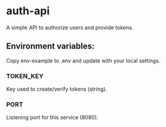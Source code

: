# auth-api
A simple API to authorize users and provide tokens.

## Environment variables:
Copy env-example to .env and update with your local settings.

### TOKEN_KEY
Key used to create/verify tokens (string).

### PORT
Listening port for this service (8080).
